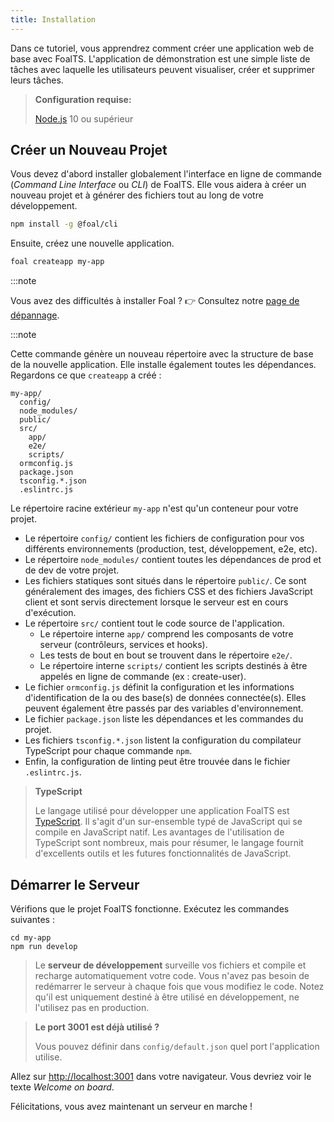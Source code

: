 ```yaml
---
title: Installation
---
```


Dans ce tutoriel, vous apprendrez comment créer une application web de base avec FoalTS. L'application de démonstration est une simple liste de tâches avec laquelle les utilisateurs peuvent visualiser, créer et supprimer leurs tâches.

> **Configuration requise:**
>
> [Node.js](https://nodejs.org/en/) 10 ou supérieur

## Créer un Nouveau Projet

Vous devez d'abord installer globalement l'interface en ligne de commande (*Command Line Interface* ou *CLI*) de FoalTS. Elle vous aidera à créer un nouveau projet et à générer des fichiers tout au long de votre développement.

```sh
npm install -g @foal/cli
```

Ensuite, créez une nouvelle application.

```sh
foal createapp my-app
```

:::note

Vous avez des difficultés à installer Foal ? 👉 Consultez notre [page de dépannage](./installation-troubleshooting).

:::note

Cette commande génère un nouveau répertoire avec la structure de base de la nouvelle application. Elle installe également toutes les dépendances. Regardons ce que `createapp` a créé :

```shell
my-app/
  config/
  node_modules/
  public/
  src/
    app/
    e2e/
    scripts/
  ormconfig.js
  package.json
  tsconfig.*.json
  .eslintrc.js
```

Le répertoire racine extérieur `my-app` n'est qu'un conteneur pour votre projet.
- Le répertoire `config/` contient les fichiers de configuration pour vos différents environnements (production, test, développement, e2e, etc).
- Le répertoire `node_modules/` contient toutes les dépendances de prod et de dev de votre projet.
- Les fichiers statiques sont situés dans le répertoire `public/`. Ce sont généralement des images, des fichiers CSS et des fichiers JavaScript client et sont servis directement lorsque le serveur est en cours d'exécution.
- Le répertoire `src/` contient tout le code source de l'application.
  - Le répertoire interne `app/` comprend les composants de votre serveur (contrôleurs, services et hooks).
  - Les tests de bout en bout se trouvent dans le répertoire `e2e/`.
  - Le répertoire interne `scripts/` contient les scripts destinés à être appelés en ligne de commande (ex : create-user).
- Le fichier `ormconfig.js` définit la configuration et les informations d'identification de la ou des base(s) de données connectée(s). Elles peuvent également être passés par des variables d'environnement.
- Le fichier `package.json` liste les dépendances et les commandes du projet.
- Les fichiers `tsconfig.*.json` listent la configuration du compilateur TypeScript pour chaque commande `npm`.
- Enfin, la configuration de linting peut être trouvée dans le fichier `.eslintrc.js`.

> **TypeScript**
>
> Le langage utilisé pour développer une application FoalTS est [TypeScript](https://www.typescriptlang.org/). Il s'agit d'un sur-ensemble typé de JavaScript qui se compile en JavaScript natif. Les avantages de l'utilisation de TypeScript sont nombreux, mais pour résumer, le langage fournit d'excellents outils et les futures fonctionnalités de JavaScript.

## Démarrer le Serveur

Vérifions que le projet FoalTS fonctionne. Exécutez les commandes suivantes :

```
cd my-app
npm run develop
```

> Le **serveur de développement** surveille vos fichiers et compile et recharge automatiquement votre code. Vous n'avez pas besoin de redémarrer le serveur à chaque fois que vous modifiez le code. Notez qu'il est uniquement destiné à être utilisé en développement, ne l'utilisez pas en production.


> **Le port 3001 est déjà utilisé ?**
>
> Vous pouvez définir dans `config/default.json` quel port l'application utilise.

Allez sur [http://localhost:3001](http://localhost:3001) dans votre navigateur. Vous devriez voir le texte *Welcome on board*.

Félicitations, vous avez maintenant un serveur en marche !
